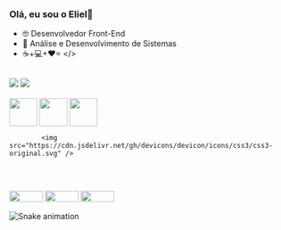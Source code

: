 ### Olá, eu sou o Eliel👋

- 🤓 Desenvolvedor Front-End 
- 🌱 Análise e Desenvolvimento de Sistemas
-  ☕+💻+❤= </>

##

<div>
 <img src="https://github-readme-stats.vercel.app/api?username=elielgomes&show_icons=true&theme=gruvbox">
 <img src="https://github-readme-stats.vercel.app/api/top-langs/?username=elielgomes&layout=compact)">
</div>

<div style="display: inline-block"><br>
  <img align="center" width="50 height="40" src="https://cdn.jsdelivr.net/gh/devicons/devicon/icons/javascript/javascript-original.svg" />
  <img align="center" width="50 height="40" src="https://cdn.jsdelivr.net/gh/devicons/devicon/icons/html5/html5-original.svg" />
  <img align="center" width="50 height="40" src="https://cdn.jsdelivr.net/gh/devicons/devicon/icons/css3/css3-original.svg" />
</div>

            <img src="https://cdn.jsdelivr.net/gh/devicons/devicon/icons/css3/css3-original.svg" />
          
<br>
  
  ##
  
 <div>
<a href="https://br.linkedin.com/in/eliel-gomes-hyertquist-49b954241" target="_blank"><img width="60" height="20" src="https://img.shields.io/badge/LinkedIn-0077B5?style=for-the-badge&logo=linkedin&logoColor=white"></a>
<a href="mailto:elielgomespg@gmail.com"><img width="60" height="20" src="https://img.shields.io/badge/Gmail-D14836?style=for-the-badge&logo=gmail&logoColor=white"></a>
<a href="mailto:elielgomespg@hotmail.com"><img width="60" height="20" src="https://img.shields.io/badge/Microsoft_Outlook-0078D4?style=for-the-badge&logo=microsoft-outlook&logoColor=white"></a>

![Snake animation](https://github.com/elielgomes/elielgomes/blob/output/github-contribution-grid-snake.svg)                                                                </div>                                                                             
                                                                                                                                                  
